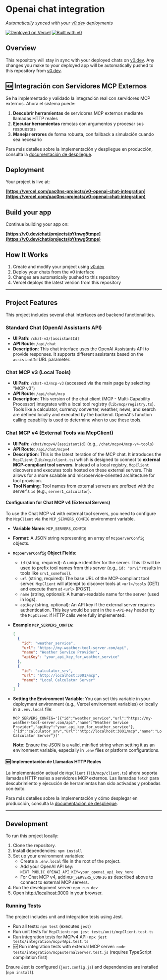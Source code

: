 # Openai chat integration

*Automatically synced with your [v0.dev](https://v0.dev) deployments*

[![Deployed on Vercel](https://img.shields.io/badge/Deployed%20on-Vercel-black?style=for-the-badge&logo=vercel)](https://vercel.com/pac0ns-projects/v0-openai-chat-integration)
[![Built with v0](https://img.shields.io/badge/Built%20with-v0.dev-black?style=for-the-badge)](https://v0.dev/chat/projects/pYtnwg5tmpe)

## Overview

This repository will stay in sync with your deployed chats on [v0.dev](https://v0.dev).
Any changes you make to your deployed app will be automatically pushed to this repository from [v0.dev](https://v0.dev).

## 🆕 Integración con Servidores MCP Externos

Se ha implementado y validado la integración real con servidores MCP externos. Ahora el sistema puede:

1. **Descubrir herramientas** de servidores MCP externos mediante llamadas HTTP reales
2. **Ejecutar herramientas** remotas con argumentos y procesar sus respuestas
3. **Manejar errores** de forma robusta, con fallback a simulación cuando sea necesario

Para más detalles sobre la implementación y despliegue en producción, consulta la [documentación de despliegue](docs/deployment/README.md).

## Deployment

Your project is live at:

**[https://vercel.com/pac0ns-projects/v0-openai-chat-integration](https://vercel.com/pac0ns-projects/v0-openai-chat-integration)**

## Build your app

Continue building your app on:

**[https://v0.dev/chat/projects/pYtnwg5tmpe](https://v0.dev/chat/projects/pYtnwg5tmpe)**

## How It Works

1. Create and modify your project using [v0.dev](https://v0.dev)
2. Deploy your chats from the v0 interface
3. Changes are automatically pushed to this repository
4. Vercel deploys the latest version from this repository

---

## Project Features

This project includes several chat interfaces and backend functionalities.

### Standard Chat (OpenAI Assistants API)
- **UI Path**: `/chat-v3/[assistantId]`
- **API Route**: `/api/chat`
- **Description**: This chat interface uses the OpenAI Assistants API to provide responses. It supports different assistants based on the `assistantId` URL parameter.

### Chat MCP v3 (Local Tools)
- **UI Path**: `/chat-v3/mcp-v3` (accessed via the main page by selecting "MCP v3")
- **API Route**: `/api/chat/mcp`
- **Description**: This version of the chat client (MCP - Multi-Capability Processor) integrates with a local tool registry (`lib/mcp/registry.ts`). Tools like a calculator, currency converter, weather, news, and search are defined locally and executed by the backend. OpenAI's function calling capability is used to determine when to use these tools.

### Chat MCP v4 (External Tools via McpClient)
- **UI Path**: `/chat/mcpv4/[assistantId]` (e.g., `/chat/mcpv4/mcp-v4-tools`)
- **API Route**: `/api/chat/mcpv4`
- **Description**: This is the latest iteration of the MCP chat. It introduces the `McpClient` (`lib/mcp/client.ts`) which is designed to connect to **external MCP-compliant tool servers**. Instead of a local registry, `McpClient` discovers and executes tools hosted on these external servers. This allows for a more scalable and microservice-oriented architecture for tool provision.
- **Tool Naming**: Tool names from external servers are prefixed with the server's `id` (e.g., `server1_calculator`).

#### Configuration for Chat MCP v4 (External Servers)

To use the Chat MCP v4 with external tool servers, you need to configure the `McpClient` via the `MCP_SERVERS_CONFIG` environment variable.

- **Variable Name**: `MCP_SERVERS_CONFIG`
- **Format**: A JSON string representing an array of `McpServerConfig` objects.
- **`McpServerConfig` Object Fields**:
    - `id` (string, required): A unique identifier for the server. This ID will be used to prefix tool names from this server (e.g., `id: "srv1"` results in tools like `srv1_someTool`).
    - `url` (string, required): The base URL of the MCP-compliant tool server. `McpClient` will attempt to discover tools at `<url>/tools` (GET) and execute them at `<url>` (POST).
    - `name` (string, optional): A human-readable name for the server (used in logs).
    - `apiKey` (string, optional): An API key if the external server requires authentication. This key would be sent in the `X-API-Key` header by the `McpClient` if HTTP calls were fully implemented.

- **Example `MCP_SERVERS_CONFIG`**:
  ```json
  [
    {
      "id": "weather_service",
      "url": "https://my-weather-tool-server.com/api",
      "name": "Weather Service Provider",
      "apiKey": "your_api_key_for_weather_service"
    },
    {
      "id": "calculator_srv",
      "url": "http://localhost:3001/mcp",
      "name": "Local Calculator Server"
    }
  ]
  ```

- **Setting the Environment Variable**:
  You can set this variable in your deployment environment (e.g., Vercel environment variables) or locally in a `.env.local` file:
  ```env
  MCP_SERVERS_CONFIG='[{"id":"weather_service","url":"https://my-weather-tool-server.com/api","name":"Weather Service Provider","apiKey":"your_api_key_for_weather_service"},{"id":"calculator_srv","url":"http://localhost:3001/mcp","name":"Local Calculator Server"}]'
  ```
  **Note**: Ensure the JSON is a valid, minified string when setting it as an environment variable, especially in `.env` files or platform configurations.

#### 🆕 Implementación de Llamadas HTTP Reales

La implementación actual de `McpClient` (`lib/mcp/client.ts`) ahora soporta llamadas HTTP reales a servidores MCP externos. Las llamadas `fetch` para descubrimiento y ejecución de herramientas han sido activadas y probadas con éxito.

Para más detalles sobre la implementación y cómo desplegar en producción, consulta la [documentación de despliegue](docs/deployment/README.md).

---

## Development

To run this project locally:

1.  Clone the repository.
2.  Install dependencies: `npm install`
3.  Set up your environment variables:
    *   Create a `.env.local` file in the root of the project.
    *   Add your OpenAI API key: `NEXT_PUBLIC_OPENAI_API_KEY=your_openai_api_key_here`
    *   For Chat MCP v4, add `MCP_SERVERS_CONFIG` as described above to connect to external MCP servers.
4.  Run the development server: `npm run dev`
5.  Open [http://localhost:3000](http://localhost:3000) in your browser.

### Running Tests
The project includes unit and integration tests using Jest.
- Run all tests: `npm test` (executes `jest`)
- Run unit tests for `McpClient`: `npx jest tests/unit/mcpClient.test.ts`
- Run integration tests for MCPv4 API: `npx jest tests/integration/mcpv4Api.test.ts`
- 🆕 Run integration tests with external MCP server: `node tests/integration/mcpExternalServer.test.js` (requires TypeScript compilation first)

Ensure Jest is configured (`jest.config.js`) and dependencies are installed (`npm install`).
